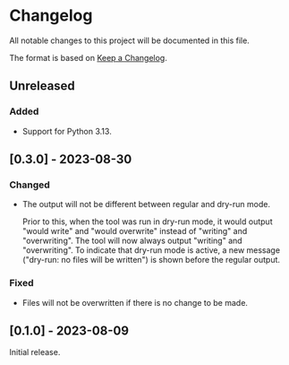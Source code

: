 # Changelog

All notable changes to this project will be documented in this file.

The format is based on [Keep a Changelog](https://keepachangelog.com/en/1.1.0/).

## Unreleased

### Added

- Support for Python 3.13.

## [0.3.0] - 2023-08-30

### Changed

- The output will not be different between regular and dry-run mode.

  Prior to this, when the tool was run in dry-run mode, it would output "would
  write" and "would overwrite" instead of "writing" and "overwriting". The tool
  will now always output "writing" and "overwriting". To indicate that dry-run
  mode is active, a new message ("dry-run: no files will be written") is shown
  before the regular output.

### Fixed

- Files will not be overwritten if there is no change to be made.

## [0.1.0] - 2023-08-09

Initial release.
